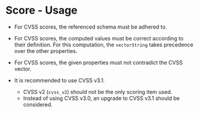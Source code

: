 # Score - Usage

* For CVSS scores, the referenced schema must be adhered to.

* For CVSS scores, the computed values must be correct according to their
  definition. For this computation, the
  `vectorString` takes precedence over the other properties.

* For CVSS scores, the given properties must not contradict the CVSS vector.

* It is recommended to use CVSS v3.1.
  * CVSS v2 (`cvss_v2`) should not be the only scoring item used.
  * Instead of using CVSS v3.0, an upgrade to CVSS v3.1 should be considered.
